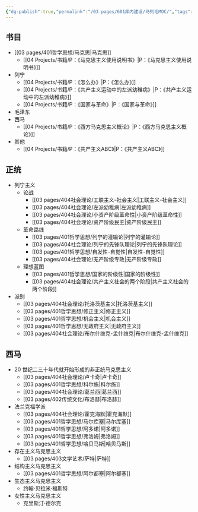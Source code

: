 ```yaml
---
{"dg-publish":true,"permalink":"/03 pages/601库内建设/马列毛MOC/","tags":["目录类"],"created":"2024-11-30T21:48:58.217+08:00","updated":"2025-03-02T20:27:51.787+08:00"}
---
```


## 书目
- [[03 pages/401哲学思想/马克思\|马克思]]
	- [[04 Projects/书籍/P：《马克思主义使用说明书》\|P：《马克思主义使用说明书》]]
- 列宁
	- [[04 Projects/书籍/P：《怎么办》\|P：《怎么办》]]
	- [[04 Projects/书籍/P：《共产主义运动中的左派幼稚病》\|P：《共产主义运动中的左派幼稚病》]]
	- [[04 Projects/书籍/P：《国家与革命》\|P：《国家与革命》]]
- 毛泽东
- 西马
	- [[04 Projects/书籍/P：《西方马克思主义概论》\|P：《西方马克思主义概论》]]
- 其他
	- [[04 Projects/书籍/P：《共产主义ABC》\|P：《共产主义ABC》]]

## 正统
- 列宁主义
	- 论战
		- [[03 pages/404社会理论/工联主义-社会主义\|工联主义-社会主义]]
		- [[03 pages/404社会理论/左派幼稚病\|左派幼稚病]]
		- [[03 pages/404社会理论/小资产阶级革命性\|小资产阶级革命性]]
		- [[03 pages/404社会理论/资产阶级民主\|资产阶级民主]]
	- 革命路线
		- [[03 pages/401哲学思想/列宁的灌输论\|列宁的灌输论]]
		- [[03 pages/404社会理论/列宁的先锋队理论\|列宁的先锋队理论]]
		- [[03 pages/401哲学思想/自发性-自觉性\|自发性-自觉性]]
		- [[03 pages/404社会理论/无产阶级专政\|无产阶级专政]]
	- 理想蓝图
		- [[03 pages/401哲学思想/国家的阶级性\|国家的阶级性]]
		- [[03 pages/404社会理论/共产主义社会的两个阶段\|共产主义社会的两个阶段]]
- 派别
	- [[03 pages/404社会理论/托洛茨基主义\|托洛茨基主义]]
	- [[03 pages/401哲学思想/修正主义\|修正主义]]
	- [[03 pages/401哲学思想/机会主义\|机会主义]]
	- [[03 pages/401哲学思想/无政府主义\|无政府主义]]
	- [[03 pages/404社会理论/布尔什维克-孟什维克\|布尔什维克-孟什维克]]

## 西马
- 20 世纪二三十年代就开始形成的非正统马克思主义
	- [[03 pages/404社会理论/卢卡奇\|卢卡奇]]
	- [[03 pages/401哲学思想/科尔施\|科尔施]]
	- [[03 pages/404社会理论/葛兰西\|葛兰西]]
	- [[03 pages/402传统文化/布洛赫\|布洛赫]]
- 法兰克福学派
	- [[03 pages/404社会理论/霍克海默\|霍克海默]]
	- [[03 pages/401哲学思想/马尔库塞\|马尔库塞]]
	- [[03 pages/401哲学思想/阿多诺\|阿多诺]]
	- [[03 pages/401哲学思想/弗洛姆\|弗洛姆]]
	- [[03 pages/401哲学思想/哈贝马斯\|哈贝马斯]]
- 存在主义马克思主义
	- [[03 pages/403文学艺术/萨特\|萨特]]
- 结构主义马克思主义
	- [[03 pages/401哲学思想/阿尔都塞\|阿尔都塞]]
- 生态主义马克思主义
	- 约翰·贝拉米·福斯特
- 女性主义马克思主义
	- 克里斯汀·德尔克